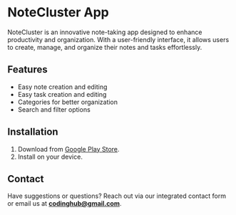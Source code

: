 # NoteCluster App

NoteCluster is an innovative note-taking app designed to enhance productivity and organization. With a user-friendly interface, it allows users to create, manage, and organize their notes and tasks effortlessly.

## Features

- Easy note creation and editing
- Easy task creation and editing
- Categories for better organization
- Search and filter options

## Installation

1. Download from [Google Play Store](https://play.google.com/store/apps/details?id=com.codinghub.notecluster).
2. Install on your device.

## Contact

Have suggestions or questions? Reach out via our integrated contact form or email us at **codinghub@gmail.com**.
